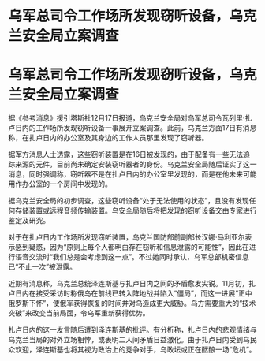 # 乌军总司令工作场所发现窃听设备，乌克兰安全局立案调查

# 乌军总司令工作场所发现窃听设备，乌克兰安全局立案调查

据《参考消息》援引塔斯社12月17日报道，乌克兰安全局对乌军总司令瓦列里·扎卢日内的工作场所发现窃听设备一事展开立案调查。此前，乌克兰方面17日有消息称，在扎卢日内的办公室及其身边的工作人员那里发现了窃听器。

据军方消息人士透露，这些窃听装置是在16日被发现的，由于配备有一些无法追踪来源的元件，目前尚未确定安装窃听器者的身份。乌克兰安全局随后证实了这一消息，同时强调称，窃听器不是在扎卢日内的办公室里发现的，而是在他未来可能用作办公室的一个房间中发现的。

据乌克兰安全局的初步调查，这些窃听设备“处于无法使用的状态”，且没有发现任何存储装置或远程音频传输装置。乌安全局随后将把发现的窃听设备交由专家进行鉴定及研究。

对于在扎卢日内工作场所发现窃听装置，乌克兰国防部前副部长汉娜·马利亚尔表示感到疑惑，因为“原则上每个人都明白存在窃听和信息泄露的可能性”，因此在进行语音交流时“我们总是会考虑到这一点”。不过她同时承认，乌军总部机密信息已“不止一次”被泄露。

近期有消息称，乌克兰总统泽连斯基与扎卢日内之间的矛盾愈发尖锐。11月初，扎卢日内在接受采访时称俄乌在前线已转入阵地战并陷入“僵局”，而这一进展“正中俄罗斯下怀”，使俄军获得恢复的时间并对乌造成更大威胁。乌方需要重大的“技术突破”来改变当前局面，令乌军重新获得优势。

扎卢日内的这一发言随后遭到泽连斯基的批评。有分析称，扎卢日内的悲观情绪与乌克兰当局的对外立场相悖，或表明二人间矛盾日益激化。由于扎卢日内受到乌民众欢迎，泽连斯基也将其视为政治上的竞争对手，乌政坛或正在酝酿一场“危机”。

